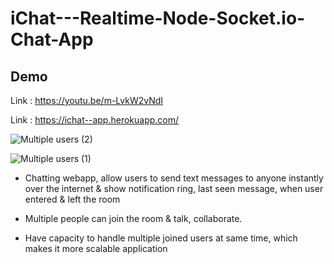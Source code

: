 # iChat---Realtime-Node-Socket.io-Chat-App

Demo
------

Link : https://youtu.be/m-LvkW2vNdI

Link : https://ichat--app.herokuapp.com/

![Multiple users (2)](https://user-images.githubusercontent.com/41515202/95030292-7f135300-06cc-11eb-917f-c6e1e5471817.png)

![Multiple users (1)](https://user-images.githubusercontent.com/41515202/95030293-80448000-06cc-11eb-8aaf-682cb6161390.png)


* Chatting webapp, allow users to send text messages to anyone instantly over the internet & show notification ring, last seen message, when user entered & left the room

* Multiple people can join the room & talk, collaborate.

* Have capacity to handle multiple joined users at same time, which makes it more scalable application
